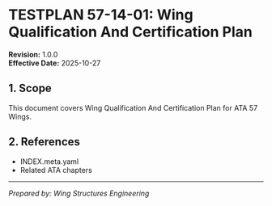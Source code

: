 # TESTPLAN 57-14-01: Wing Qualification And Certification Plan

**Revision:** 1.0.0  
**Effective Date:** 2025-10-27

## 1. Scope
This document covers Wing Qualification And Certification Plan for ATA 57 Wings.

## 2. References
- INDEX.meta.yaml
- Related ATA chapters

---
*Prepared by: Wing Structures Engineering*
